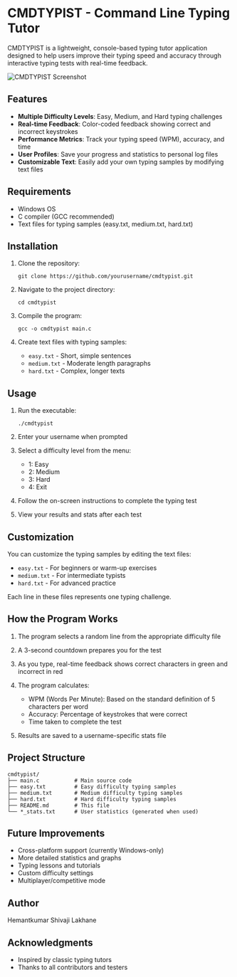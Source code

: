 # CMDTYPIST - Command Line Typing Tutor

CMDTYPIST is a lightweight, console-based typing tutor application designed to help users improve their typing speed and accuracy through interactive typing tests with real-time feedback.

![CMDTYPIST Screenshot](https://github.com/yourusername/cmdtypist/assets/screenshot.png)

## Features

- **Multiple Difficulty Levels**: Easy, Medium, and Hard typing challenges
- **Real-time Feedback**: Color-coded feedback showing correct and incorrect keystrokes
- **Performance Metrics**: Track your typing speed (WPM), accuracy, and time
- **User Profiles**: Save your progress and statistics to personal log files
- **Customizable Text**: Easily add your own typing samples by modifying text files

## Requirements

- Windows OS
- C compiler (GCC recommended)
- Text files for typing samples (easy.txt, medium.txt, hard.txt)

## Installation

1. Clone the repository:
   ```
   git clone https://github.com/yourusername/cmdtypist.git
   ```

2. Navigate to the project directory:
   ```
   cd cmdtypist
   ```

3. Compile the program:
   ```
   gcc -o cmdtypist main.c
   ```

4. Create text files with typing samples:
   - `easy.txt` - Short, simple sentences
   - `medium.txt` - Moderate length paragraphs
   - `hard.txt` - Complex, longer texts

## Usage

1. Run the executable:
   ```
   ./cmdtypist
   ```

2. Enter your username when prompted

3. Select a difficulty level from the menu:
   - 1: Easy
   - 2: Medium
   - 3: Hard
   - 4: Exit

4. Follow the on-screen instructions to complete the typing test

5. View your results and stats after each test

## Customization

You can customize the typing samples by editing the text files:

- `easy.txt` - For beginners or warm-up exercises
- `medium.txt` - For intermediate typists
- `hard.txt` - For advanced practice

Each line in these files represents one typing challenge.

## How the Program Works

1. The program selects a random line from the appropriate difficulty file
2. A 3-second countdown prepares you for the test
3. As you type, real-time feedback shows correct characters in green and incorrect in red
4. The program calculates:
   - WPM (Words Per Minute): Based on the standard definition of 5 characters per word
   - Accuracy: Percentage of keystrokes that were correct
   - Time taken to complete the test

5. Results are saved to a username-specific stats file

## Project Structure

```
cmdtypist/
├── main.c           # Main source code
├── easy.txt         # Easy difficulty typing samples
├── medium.txt       # Medium difficulty typing samples
├── hard.txt         # Hard difficulty typing samples
├── README.md        # This file
└── *_stats.txt      # User statistics (generated when used)
```

## Future Improvements

- Cross-platform support (currently Windows-only)
- More detailed statistics and graphs
- Typing lessons and tutorials
- Custom difficulty settings
- Multiplayer/competitive mode

## Author

Hemantkumar Shivaji Lakhane

## Acknowledgments

- Inspired by classic typing tutors
- Thanks to all contributors and testers